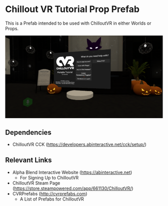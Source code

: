 # Chillout VR Tutorial Prop Prefab
This is a Prefab intended to be used with ChilloutVR in either Worlds or Props.

![Screenshot of Prop](/CVRTutorial.png)

## Dependencies
- ChilloutVR CCK (https://developers.abinteractive.net/cck/setup/)

## Relevant Links
- Alpha Blend Interactive Website (https://abinteractive.net)
   - For Signing Up to ChilloutVR
- ChilloutVR Steam Page (https://store.steampowered.com/app/661130/ChilloutVR/)
- CVRPrefabs (http://cvrprefabs.com)
   - A List of Prefabs for ChilloutVR